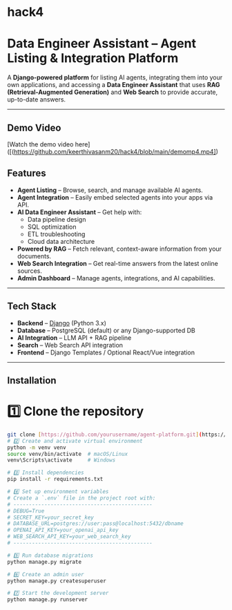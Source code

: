 # hack4
# Data Engineer Assistant – Agent Listing & Integration Platform

A **Django-powered platform** for listing AI agents, integrating them into your own applications, and accessing a **Data Engineer Assistant** that uses **RAG (Retrieval-Augmented Generation)** and **Web Search** to provide accurate, up-to-date answers.

---

## Demo Video
[Watch the demo video here]([(https://github.com/keerthivasanm20/hack4/blob/main/demomp4.mp4])


## Features

- **Agent Listing** – Browse, search, and manage available AI agents.
- **Agent Integration** – Easily embed selected agents into your apps via API.
- **AI Data Engineer Assistant** – Get help with:
  - Data pipeline design
  - SQL optimization
  - ETL troubleshooting
  - Cloud data architecture
- **Powered by RAG** – Fetch relevant, context-aware information from your documents.
- **Web Search Integration** – Get real-time answers from the latest online sources.
- **Admin Dashboard** – Manage agents, integrations, and AI capabilities.

---

## Tech Stack

- **Backend** – [Django](https://www.djangoproject.com/) (Python 3.x)
- **Database** – PostgreSQL (default) or any Django-supported DB
- **AI Integration** – LLM API + RAG pipeline
- **Search** – Web Search API integration
- **Frontend** – Django Templates / Optional React/Vue integration

---

## Installation

# 1️⃣ **Clone the repository**
   ```bash
   git clone [https://github.com/yourusername/agent-platform.git](https://github.com/keerthivasanm20/hack4.git)
# 2️⃣ Create and activate virtual environment
python -m venv venv
source venv/bin/activate  # macOS/Linux
venv\Scripts\activate     # Windows

# 3️⃣ Install dependencies
pip install -r requirements.txt

# 4️⃣ Set up environment variables
# Create a `.env` file in the project root with:
# ---------------------------------------------
# DEBUG=True
# SECRET_KEY=your_secret_key
# DATABASE_URL=postgres://user:pass@localhost:5432/dbname
# OPENAI_API_KEY=your_openai_api_key
# WEB_SEARCH_API_KEY=your_web_search_key
# ---------------------------------------------

# 5️⃣ Run database migrations
python manage.py migrate

# 6️⃣ Create an admin user
python manage.py createsuperuser

# 7️⃣ Start the development server
python manage.py runserver
   

